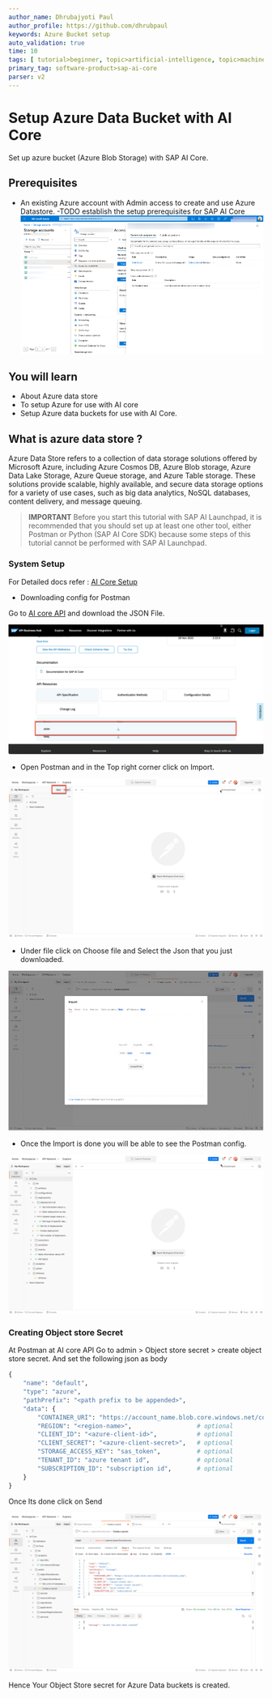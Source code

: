 ```yaml
---
author_name: Dhrubajyoti Paul
author_profile: https://github.com/dhrubpaul
keywords: Azure Bucket setup
auto_validation: true
time: 10
tags: [ tutorial>beginner, topic>artificial-intelligence, topic>machine-learning, software-product>sap-business-technology-platform, software-product>sap-ai-launchpad, software-product>sap-ai-core ]
primary_tag: software-product>sap-ai-core
parser: v2
---
```

# Setup Azure Data Bucket with AI Core
<!-- description -->Set up azure bucket (Azure Blob Storage) with SAP AI Core.

## Prerequisites
- An existing Azure account with Admin access to create and use Azure Datastore.
-TODO establish the setup prerequisites for SAP AI Core 
![image](img/azure-dashboard.png)

## You will learn
- About Azure data store
- To setup Azure for use with AI core
- Setup Azure data buckets for use with AI Core.

## What is azure data store ?
Azure Data Store refers to a collection of data storage solutions offered by Microsoft Azure, including Azure Cosmos DB, Azure Blob storage, Azure Data Lake Storage, Azure Queue storage, and Azure Table storage. These solutions provide scalable, highly available, and secure data storage options for a variety of use cases, such as big data analytics, NoSQL databases, content delivery, and message queuing.


>**IMPORTANT** Before you start this tutorial with SAP AI Launchpad, it is recommended that you should set up at least one other tool, either Postman or Python (SAP AI Core SDK) because some steps of this tutorial cannot be performed with SAP AI Launchpad.


### System Setup
For Detailed docs refer : [AI Core Setup](https://developers.sap.com/tutorials/ai-core-setup.html)

- Downloading config for Postman

Go to [AI core API](https://api.sap.com/api/AI_CORE_API/overview) and download the JSON File.

![image](img/download-json.png)

- Open Postman and in the Top right corner click on Import.

![image](img/create-collection.png)

- Under file click on Choose file and Select the Json that you just downloaded.

![image](img/import-json.png)

- Once the Import is done you will be able to see the Postman config.

![image](img/postman.png)

###  Creating Object store Secret

At Postman at AI core API Go to admin > Object store secret > create object store secret.
And set the following json as body
```Python
{
	"name": "default",
	"type": "azure",
	"pathPrefix": "<path prefix to be appended>",
	"data": {
		"CONTAINER_URI": "https://account_name.blob.core.windows.net/container_name",  # required
		"REGION": "<region-name>",                  # optional
		"CLIENT_ID": "<azure-client-id>",           # optional
		"CLIENT_SECRET": "<azure-client-secret>",   # optional
		"STORAGE_ACCESS_KEY": "sas_token",          # optional
		"TENANT_ID": "azure tenant id",             # optional
		"SUBSCRIPTION_ID": "subscription id",       # optional
	}
}
```

Once Its done click on Send

![image](img/postman-call.png)

Hence Your Object Store secret for Azure Data buckets is created.
